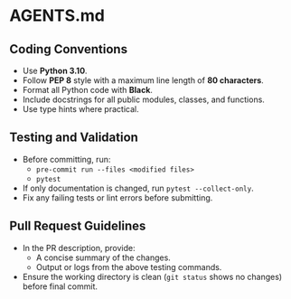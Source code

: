# AGENTS.md

## Coding Conventions
- Use **Python 3.10**.
- Follow **PEP 8** style with a maximum line length of **80 characters**.
- Format all Python code with **Black**.
- Include docstrings for all public modules, classes, and functions.
- Use type hints where practical.

## Testing and Validation
- Before committing, run:
  - `pre-commit run --files <modified files>`
  - `pytest`
- If only documentation is changed, run `pytest --collect-only`.
- Fix any failing tests or lint errors before submitting.

## Pull Request Guidelines
- In the PR description, provide:
  - A concise summary of the changes.
  - Output or logs from the above testing commands.
- Ensure the working directory is clean (`git status` shows no changes) before final commit.

